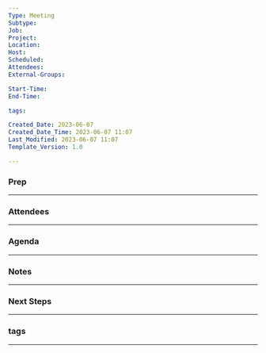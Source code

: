 ```yaml
---
Type: Meeting
Subtype: 
Job: 
Project: 
Location: 
Host: 
Scheduled: 
Attendees: 
External-Groups: 

Start-Time: 
End-Time: 

tags: 

Created_Date: 2023-06-07
Created_Date_Time: 2023-06-07 11:07
Last_Modified: 2023-06-07 11:07
Template_Version: 1.0

---
```

### Prep
---



### Attendees 
--- 



### Agenda
--- 



### Notes
---



### Next Steps
---


### tags
---
